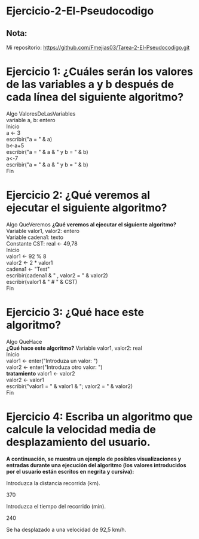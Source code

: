# Ejercicio-2-El-Pseudocodigo

## Nota:
Mi repositorio: https://github.com/Fmejias03/Tarea-2-El-Pseudocodigo.git

# Ejercicio 1: ¿Cuáles serán los valores de las variables a y b después de cada línea del siguiente algoritmo?

Algo ValoresDeLasVariables  
variable a, b: entero  
Inicio  
   a <- 3  
   escribir("a = " & a)  
   b<-a+5  
   escribir("a = " & a & " y b = " & b)  
   a<-7  
   escribir("a = " & a & " y b = " & b)  
Fin 

# Ejercicio 2: ¿Qué veremos al ejecutar el siguiente algoritmo?

Algo QueVeremos 
__¿Qué veremos al ejecutar el siguiente algoritmo?__
Variable valor1, valor2: entero  
Variable cadena1: texto  
Constante CST: real <- 49,78  
Inicio  
   valor1 <- 92 % 8  
   valor2 <- 2 * valor1  
   cadena1 <- "Test"  
   escribir(cadena1 & " , valor2 = " & valor2)  
   escribir(valor1 & " # " & CST)  
Fin 

# Ejercicio 3: ¿Qué hace este algoritmo?

Algo QueHace  
__¿Qué hace este algoritmo?__
Variable valor1, valor2: real  
Inicio  
   valor1 <- enter("Introduza un valor: ")  
   valor2 <- enter("Introduza otro valor: ")  
   __tratamiento__
   valor1 <- valor2  
   valor2 <- valor1  
   escribir("valor1 = " & valor1 & "; valor2 = " & valor2)  
Fin 

# Ejercicio 4: Escriba un algoritmo que calcule la velocidad media de desplazamiento del usuario.

__A continuación, se muestra un ejemplo de posibles visualizaciones y entradas durante una ejecución del algoritmo (los valores introducidos por el usuario están escritos en negrita y cursiva):__

Introduzca la distancia recorrida (km).

370

Introduzca el tiempo del recorrido (min).

240

Se ha desplazado a una velocidad de 92,5 km/h.
